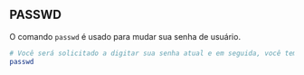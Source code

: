 ## PASSWD

O comando `passwd` é usado para mudar sua senha de usuário.

```sh
# Você será solicitado a digitar sua senha atual e em seguida, você tem que digitar a sua nova senha duas vezes
passwd
```